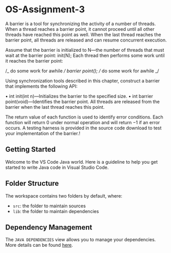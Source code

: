 # OS-Assignment-3

A barrier is a tool for synchronizing the activity of a number of threads.
When a thread reaches a barrier point, it cannot proceed until all other
threads have reached this point as well. When the last thread reaches
the barrier point, all threads are released and can resume concurrent
execution.

Assume that the barrier is initialized to N—the number of threads that
must wait at the barrier point:
init(N);
Each thread then performs some work until it reaches the barrier point:

/_ do some work for awhile _/
barrier point();
/_ do some work for awhile _/

Using synchronization tools described in this chapter, construct a barrier
that implements the following API:

• int init(int n)—Initializes the barrier to the specified size.
• int barrier point(void)—Identifies the barrier point. All
threads are released from the barrier when the last thread reaches
this point.

The return value of each function is used to identify error conditions.
Each function will return 0 under normal operation and will return
−1 if an error occurs. A testing harness is provided in the source code
download to test your implementation of the barrier.!

## Getting Started

Welcome to the VS Code Java world. Here is a guideline to help you get started to write Java code in Visual Studio Code.

## Folder Structure

The workspace contains two folders by default, where:

- `src`: the folder to maintain sources
- `lib`: the folder to maintain dependencies

## Dependency Management

The `JAVA DEPENDENCIES` view allows you to manage your dependencies. More details can be found [here](https://github.com/microsoft/vscode-java-pack/blob/master/release-notes/v0.9.0.md#work-with-jar-files-directly).
